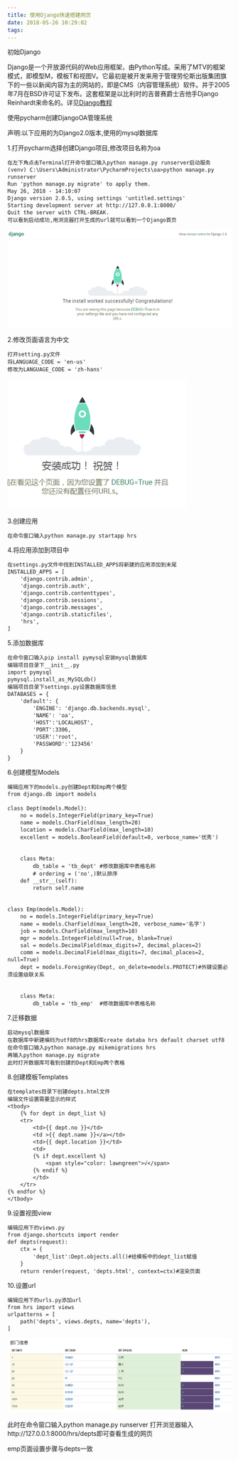```yaml
---
title: 使用Django快速搭建网页
date: 2018-05-26 10:29:02
tags:
---
```


初始Django

​       Django是一个开放源代码的Web应用框架，由Python写成。采用了MTV的框架模式，即模型M，模板T和视图V。它最初是被开发来用于管理劳伦斯出版集团旗下的一些以新闻内容为主的网站的，即是CMS（内容管理系统）软件。并于2005年7月在BSD许可证下发布。这套框架是以比利时的吉普赛爵士吉他手Django Reinhardt来命名的。详见[Django教程](https://docs.djangoproject.com/zh-hans/2.0)

<!--more-->

使用pycharm创建DjangoOA管理系统

声明:以下应用的为Django2.0版本,使用的mysql数据库

1.打开pycharm选择创建Django项目,修改项目名称为oa

```
在左下角点击Terminal打开命令窗口输入python manage.py runserver启动服务
(venv) C:\Users\Administrator\PycharmProjects\oa>python manage.py runserver
Run 'python manage.py migrate' to apply them.
May 26, 2018 - 14:10:07
Django version 2.0.5, using settings 'untitled.settings'
Starting development server at http://127.0.0.1:8000/
Quit the server with CTRL-BREAK.
可以看到启动成功,用浏览器打开生成的url就可以看到一个Django首页
```

![frist](img/first.jpg)

2.修改页面语言为中文

```
打开setting.py文件
将LANGUAGE_CODE = 'en-us'
修改为LANGUAGE_CODE = 'zh-hans'
```

![second](img/second.jpg)



3.创建应用

```
在命令窗口输入python manage.py startapp hrs
```

4.将应用添加到项目中

```
在settings.py文件中找到INSTALLED_APPS将新建的应用添加到末尾
INSTALLED_APPS = [
    'django.contrib.admin',
    'django.contrib.auth',
    'django.contrib.contenttypes',
    'django.contrib.sessions',
    'django.contrib.messages',
    'django.contrib.staticfiles',
    'hrs',
]
```

5.添加数据库

```
在命令窗口输入pip install pymysql安装mysql数据库
编辑项目目录下__init__.py
import pymysql
pymysql.install_as_MySQLdb()
编辑项目目录下settings.py设置数据库信息
DATABASES = {
    'default': {
        'ENGINE': 'django.db.backends.mysql',
        'NAME': 'oa',
        'HOST':'LOCALHOST',
        'PORT':3306,
        'USER':'root',
        'PASSWORD':'123456'
    }
}
```

6.创建模型Models

```
编辑应用下的models.py创建Dept和Emp两个模型
from django.db import models

class Dept(models.Model):
    no = models.IntegerField(primary_key=True)
    name = models.CharField(max_length=20)
    location = models.CharField(max_length=10)
    excellent = models.BooleanField(default=0, verbose_name='优秀')


    class Meta:
        db_table = 'tb_dept' #修改数据库中表格名称
        # ordering = ('no',)默认排序
    def __str__(self):
        return self.name


class Emp(models.Model):
    no = models.IntegerField(primary_key=True)
    name = models.CharField(max_length=20, verbose_name='名字')
    job = models.CharField(max_length=10)
    mgr = models.IntegerField(null=True, blank=True)
    sal = models.DecimalField(max_digits=7, decimal_places=2)
    comm = models.DecimalField(max_digits=7, decimal_places=2, null=True)
    dept = models.ForeignKey(Dept, on_delete=models.PROTECT)#外键设置必须设置级联关系

    
    class Meta:
        db_table = 'tb_emp'  #修改数据库中表格名称
```

7.迁移数据

```
启动mysql数据库
在数据库中新建编码为utf8的hrs数据库create databa hrs default charset utf8
在命令窗口输入python manage.py mikemigrations hrs
再输入python manage.py migrate
此时打开数据库可看到创建的Dept和Emp两个表格
```

8.创建模板Templates

```
在templates目录下创建depts.html文件
编辑文件设置需要显示的样式
<tbody>
	{% for dept in dept_list %}
	<tr>
		<td>{{ dept.no }}</td>
		<td >{{ dept.name }}</a></td>
		<td>{{ dept.location }}</td>
		<td>
		{% if dept.excellent %}
			<span style="color: lawngreen">√</span>
		{% endif %}
		</td>
	</tr>
{% endfor %}
</tbody>
```

9.设置视图view

```
编辑应用下的views.py
from django.shortcuts import render
def depts(request):
    ctx = {
        'dept_list':Dept.objects.all()#给模板中的dept_list赋值
    }
    return render(request, 'depts.html', context=ctx)#渲染页面
```

10.设置url

```
编辑应用下的urls.py添加url
from hrs import views
urlpatterns = [
    path('depts', views.depts, name='depts'),
]
```

![three](img/three.jpg)



此时在命令窗口输入python manage.py  runserver 打开浏览器输入http://127.0.0.1:8000/hrs/depts即可查看生成的网页

emp页面设置步骤与depts一致












